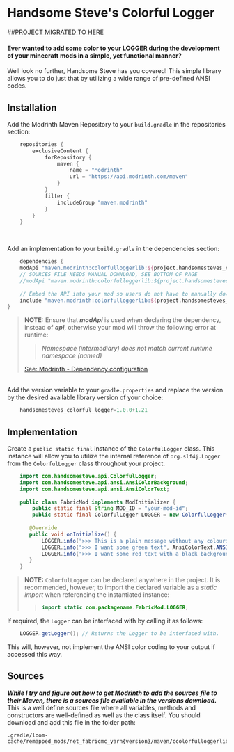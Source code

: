 # Handsome Steve's Colorful Logger

##[PROJECT MIGRATED TO HERE](https://github.com/handsome-steve/colorfulloggerlib)

#### Ever wanted to add some color to your LOGGER during the development of your minecraft mods in a simple, yet functional manner?<br>
Well look no further, Handsome Steve has you covered! This simple library allows you to do just that by utilizing a wide range of pre-defined ANSI codes.<br>

## Installation
Add the Modrinth Maven Repository to your `build.gradle` in the repositories section:
```groovy
    repositories {
        exclusiveContent {
            forRepository {
                maven {
                    name = "Modrinth"
                    url = "https://api.modrinth.com/maven"
                }
            }
            filter {
                includeGroup "maven.modrinth"
            }
        }
    }
```
<br>

Add an implementation to your `build.gradle` in the dependencies section:
```groovy
    dependencies {
    modApi "maven.modrinth:colorfulloggerlib:${project.handsomesteves_colorful_logger}"
    // SOURCES FILE NEEDS MANUAL DOWNLOAD, SEE BOTTOM OF PAGE
    //modApi "maven.modrinth:colorfulloggerlib:${project.handsomesteves_colorful_logger}:sources"
    
    // Embed the API into your mod so users do not have to manually download it here.
    include "maven.modrinth:colorfulloggerlib:${project.handsomesteves_colorful_logger}"
}
```
> **NOTE:** Ensure that ***modApi*** is used when declaring the dependency, instead of ***api***, otherwise your mod will throw the following error at runtime:
>> *Namespace (intermediary) does not match current runtime namespace (named)*
> 
> [See: Modrinth - Dependency configuration](https://support.modrinth.com/en/articles/8801191-modrinth-maven#h_2484bbd424)

<br>Add the version variable to your `gradle.properties` and replace the version by the desired available library version of your choice:
```groovy
    handsomesteves_colorful_logger=1.0.0+1.21
```

## Implementation
Create a `public static final` instance of the `ColorfulLogger` class. This instance will allow you to utilize the internal reference of `org.slf4j.Logger` from the `ColorfulLogger` class throughout your project.

```java
    import com.handsomesteve.api.ColorfulLogger;
    import com.handsomesteve.api.ansi.AnsiColorBackground;
    import com.handsomesteve.api.ansi.AnsiColorText;
    
    public class FabricMod implements ModInitializer {
        public static final String MOD_ID = "your-mod-id";
        public static final ColorfulLogger LOGGER = new ColorfulLogger("your-mod-id", false);
 
       @Override
       public void onInitialize() {
           LOGGER.info(">>> This is a plain message without any colouring");
           LOGGER.info(">>> I want some green text", AnsiColorText.ANSI_BRIGHT_GREEN);
           LOGGER.info(">>> I want some red text with a black background", AnsiColorText.ANSI_BRIGHT_RED, AnsiColorBackground.ANSI_BLACK_BACK);
       }
    }
```
> **NOTE:** `ColorfulLogger` can be declared anywhere in the project. It is recommended, however, to import the declared variable as a *static import* when referencing the instantiated instance:
>> ```java
>> import static com.packagename.FabricMod.LOGGER;
>> ```

If required, the `Logger` can be interfaced with by calling it as follows:
```java
    LOGGER.getLogger(); // Returns the Logger to be interfaced with.
```
This will, however, not implement the ANSI color coding to your output if accessed this way.<br>

## Sources
***While I try and figure out how to get Modrinth to add the sources file to their Maven, there is a sources file available in the versions download.***<br>
This is a well define sources file where all variables, methods and constructors are well-defined as well as the class itself.
You should download and add this file in the folder path:
```
.gradle/loom-cache/remapped_mods/net_fabricmc_yarn{version}/maven/ccolorfulloggerlib/1.0.0+1.21/
```
